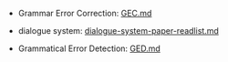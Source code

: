 
* Grammar Error Correction: [GEC.md](GEC.md)

* dialogue system: [dialogue-system-paper-readlist.md](dialogue-system-paper-readlist.md)

* Grammatical Error Detection: [GED.md](GED.md)
